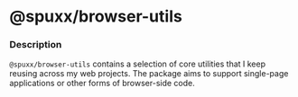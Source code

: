 # @spuxx/browser-utils

### Description

`@spuxx/browser-utils` contains a selection of core utilities that I keep reusing across my web projects. The package aims to support single-page applications or other forms of browser-side code.
